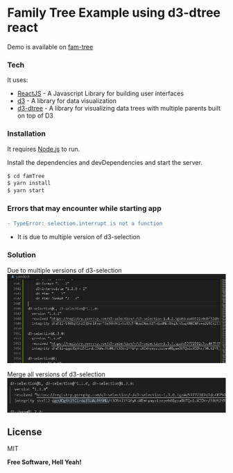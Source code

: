 # Family Tree Example using d3-dtree react

Demo is available on [fam-tree](https://fam-tree-bhagat.herokuapp.com/)

### Tech

It uses:

* [ReactJS](https://reactjs.org) - A Javascript Library for building user interfaces
* [d3](https://d3js.org) - A library for data visualization
* [d3-dtree](https://github.com/ErikGartner/dTree/blob/master/README.md) - A library for visualizing data trees with multiple parents built on top of D3

### Installation

It requires [Node.js](https://nodejs.org/) to run.

Install the dependencies and devDependencies and start the server.

```sh
$ cd famTree
$ yarn install
$ yarn start
```

### Errors that may encounter while starting app
```diff
- TypeError: selection.interrupt is not a function
```

- It is due to multiple version of d3-selection

### Solution
 Due to multiple versions of d3-selection
![d3-selection multiple](images/d3-selection1.png)

Merge all versions of d3-selection
![d3-selection merge](images/soln.png)

License
----

MIT


**Free Software, Hell Yeah!**

